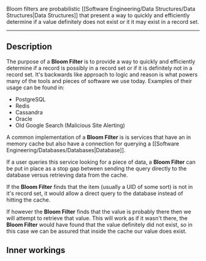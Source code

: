 Bloom filters are probabilistic [[Software Engineering/Data Structures/Data Structures|Data Structures]] that present a way to quickly and efficiently determine if a value definitely does not exist or it it may exist in a record set.

---

## Description

The purpose of a **Bloom Filter** is to provide a way to quickly and efficiently determine if a record is possibly in a record set or if it is definitely not in a record set. It's backwards like approach to logic and reason is what powers many of the tools and pieces of software we use today. Examples of their usage can be found in:

- PostgreSQL
- Redis
- Cassandra
- Oracle
- Old Google Search (Malicious Site Alerting)

A common implementation of a **Bloom Filter** is is services that have an in memory cache but also have a connection for querying a [[Software Engineering/Databases/Databases|Database]]. 

If a user queries this service looking for a piece of data, a **Bloom Filter** can be put in place as a stop gap between sending the query directly to the database versus retrieving data from the cache. 

If the **Bloom Filter** finds that the item (usually a UID of some sort) is not in it's record set, it would allow a direct query to the database instead of hitting the cache.

If however the **Bloom Filter** finds that the value is probably there then we will attempt to retrieve that value. This will work as if it wasn't there, the **Bloom Filter** would have found that the value definitely did not exist, so in this case we can be assured that inside the cache our value does exist.

## Inner workings